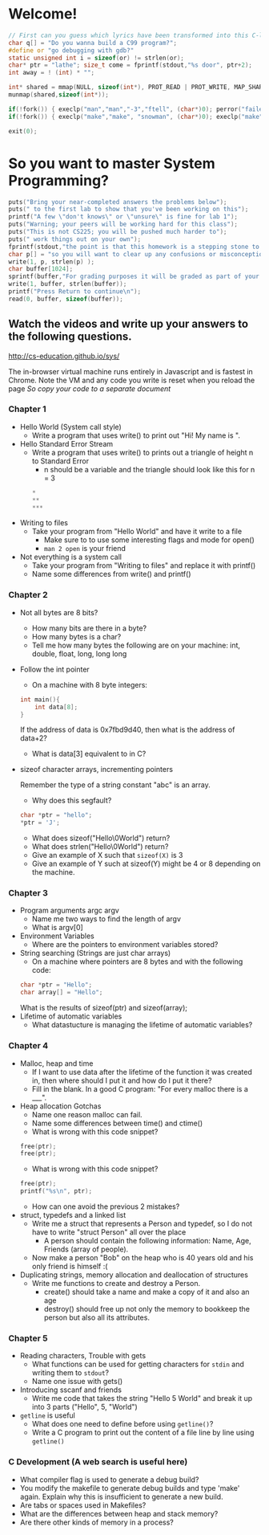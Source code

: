 # Welcome!
```C
// First can you guess which lyrics have been transformed into this C-like system code?
char q[] = "Do you wanna build a C99 program?";
#define or "go debugging with gdb?"
static unsigned int i = sizeof(or) != strlen(or);
char* ptr = "lathe"; size_t come = fprintf(stdout,"%s door", ptr+2);
int away = ! (int) * "";

int* shared = mmap(NULL, sizeof(int*), PROT_READ | PROT_WRITE, MAP_SHARED | MAP_ANONYMOUS, -1, 0);
munmap(shared,sizeof(int*));

if(!fork()) { execlp("man","man","-3","ftell", (char*)0); perror("failed"); }
if(!fork()) { execlp("make","make", "snowman", (char*)0); execlp("make","make", (char*)0)); }

exit(0);
```
# So you want to master System Programming?
```C
puts("Bring your near-completed answers the problems below");
puts(" to the first lab to show that you've been working on this");
printf("A few \"don't knows\" or \"unsure\" is fine for lab 1"); 
puts("Warning; your peers will be working hard for this class");
puts("This is not CS225; you will be pushed much harder to");
puts(" work things out on your own");
fprintf(stdout,"the point is that this homework is a stepping stone to all future assignments");
char p[] = "so you will want to clear up any confusions or misconceptions.";
write(1, p, strlen(p) );
char buffer[1024];
sprintf(buffer,"For grading purposes it will be graded as part of your lab %d work.", 1);
write(1, buffer, strlen(buffer));
printf("Press Return to continue\n");
read(0, buffer, sizeof(buffer));
```
## Watch the videos and write up your answers to the following questions.

http://cs-education.github.io/sys/

The in-browser virtual machine runs entirely in Javascript and is fastest in Chrome. Note the VM and any code you write is reset when you reload the page *So copy your code to a separate document*

### Chapter 1
- Hello World (System call style)
  - Write a program that uses write() to print out "Hi! My name is <Your Name>".
- Hello Standard Error Stream
  - Write a program that uses write() to prints out a triangle of height n to Standard Error
    - n should be a variable and the triangle should look like this for n = 3
    ```C
    *
    **
    ***
    ```
- Writing to files
  - Take your program from "Hello World" and have it write to a file
    - Make sure to to use some interesting flags and mode for open()
    - ```man 2 open``` is your friend
- Not everything is a system call
  - Take your program from "Writing to files" and replace it with printf()
  - Name some differences from write() and printf()

### Chapter 2
- Not all bytes are 8 bits?
  - How many bits are there in a byte?
  - How many bytes is a char?
  - Tell me how many bytes the following are on your machine: int, double, float, long, long long
- Follow the int pointer
  - On a machine with 8 byte integers:
  ```C
  int main(){
      int data[8];
  } 
  ```
  If the address of data is 0x7fbd9d40, then what is the address of data+2?
  - What is data[3] equivalent to in C?
- sizeof character arrays, incrementing pointers
  
  Remember the type of a string constant "abc" is an array.
  - Why does this segfault?
  ```C
  char *ptr = "hello";
  *ptr = 'J';
  ```
  - What does sizeof("Hello\0World") return?
  - What does strlen("Hello\0World") return?
  - Give an example of X such that `sizeof(X)` is 3
  - Give an example of Y such at sizeof(Y) might be 4 or 8 depending on the machine.

### Chapter 3
- Program arguments argc argv
  - Name me two ways to find the length of argv
  - What is argv[0]
- Environment Variables
  - Where are the pointers to environment variables stored?
- String searching (Strings are just char arrays)
  - On a machine where pointers are 8 bytes and with the following code:
  ```C
  char *ptr = "Hello";
  char array[] = "Hello";
  ```
  What is the results of sizeof(ptr) and sizeof(array);
- Lifetime of automatic variables
  - What datastucture is managing the lifetime of automatic variables?

### Chapter 4
- Malloc, heap and time
  - If I want to use data after the lifetime of the function it was created in, then where should I put it and how do I put it there?
  - Fill in the blank. In a good C program: "For every malloc there is a ___".
- Heap allocation Gotchas
  - Name one reason malloc can fail.
  - Name some differences between time() and ctime()
  - What is wrong with this code snippet?
  ```C
  free(ptr);
  free(ptr);
  ```
  - What is wrong with this code snippet?
  ```C
  free(ptr);
  printf("%s\n", ptr);
  ```
  - How can one avoid the previous 2 mistakes? 
- struct, typedefs and a linked list
  - Write me a struct that represents a Person and typedef, so I do not have to write "struct Person" all over the place
    - A person should contain the following information: Name, Age, Friends (array of people).
  - Now make a person "Bob" on the heap who is 40 years old and his only friend is himself :(
- Duplicating strings, memory allocation and deallocation of structures
  - Write me functions to create and destroy a Person.
    - create() should take a name and make a copy of it and also an age
    - destroy() should free up not only the memory to bookkeep the person but also all its attributes.

### Chapter 5 
- Reading characters, Trouble with gets
  - What functions can be used for getting characters for `stdin` and writing them to `stdout`?
  - Name one issue with gets()
- Introducing sscanf and friends
  - Write me code that takes the string "Hello 5 World" and break it up into 3 parts ("Hello", 5, "World")
- `getline` is useful
  - What does one need to define before using `getline()`?
  - Write a C program to print out the content of a file line by line using `getline()`

### C Development (A web search is useful here)
- What compiler flag is used to generate a debug build?
- You modify the makefile to generate debug builds and type 'make' again. Explain why this is insufficient to generate a new build.
- Are tabs or spaces used in Makefiles?
- What are the differences between heap and stack memory?
- Are there other kinds of memory in a process?
